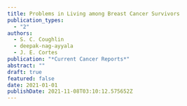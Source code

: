 ```yaml
---
title: Problems in Living among Breast Cancer Survivors
publication_types:
  - "2"
authors:
  - S. C. Coughlin
  - deepak-nag-ayyala
  - J. E. Cortes
publication: "*Current Cancer Reports*"
abstract: ""
draft: true
featured: false
date: 2021-01-01
publishDate: 2021-11-08T03:10:12.575652Z
---
```

